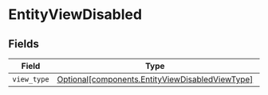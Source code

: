 # EntityViewDisabled


## Fields

| Field                                                                                                | Type                                                                                                 | Required                                                                                             | Description                                                                                          |
| ---------------------------------------------------------------------------------------------------- | ---------------------------------------------------------------------------------------------------- | ---------------------------------------------------------------------------------------------------- | ---------------------------------------------------------------------------------------------------- |
| `view_type`                                                                                          | [Optional[components.EntityViewDisabledViewType]](../../models/shared/entityviewdisabledviewtype.md) | :heavy_minus_sign:                                                                                   | N/A                                                                                                  |